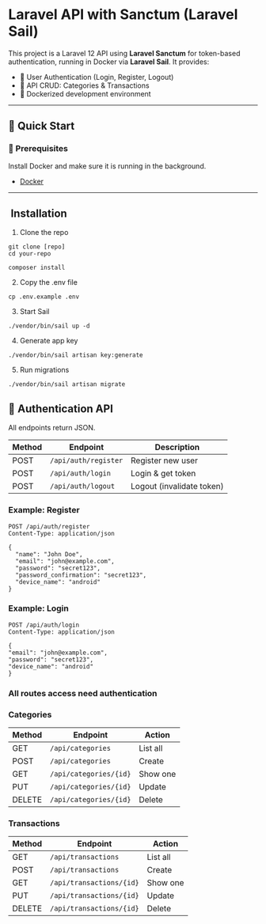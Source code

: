 # Laravel API with Sanctum (Laravel Sail)

This project is a Laravel 12 API using **Laravel Sanctum** for token-based authentication, running in Docker via **Laravel Sail**. It provides:

-   🔐 User Authentication (Login, Register, Logout)
-   🧾 API CRUD: Categories & Transactions
-   🐳 Dockerized development environment

---

## 🚀 Quick Start

### 🧰 Prerequisites

Install Docker and make sure it is running in the background.

-   [Docker](https://www.docker.com/)

---

## ️ Installation

1.  Clone the repo

```
git clone [repo]
cd your-repo

composer install

```

2.  Copy the .env file

```
cp .env.example .env
```

3. Start Sail

```
./vendor/bin/sail up -d

```

4. Generate app key

```
./vendor/bin/sail artisan key:generate
```

5. Run migrations

```
./vendor/bin/sail artisan migrate
```

## 🔐 Authentication API

All endpoints return JSON.

| Method | Endpoint             | Description               |
| ------ | -------------------- | ------------------------- |
| POST   | `/api/auth/register` | Register new user         |
| POST   | `/api/auth/login`    | Login & get token         |
| POST   | `/api/auth/logout`   | Logout (invalidate token) |

### Example: Register

```http
POST /api/auth/register
Content-Type: application/json

{
  "name": "John Doe",
  "email": "john@example.com",
  "password": "secret123",
  "password_confirmation": "secret123",
  "device_name": "android"
}
```

### Example: Login

```
POST /api/auth/login
Content-Type: application/json

{
"email": "john@example.com",
"password": "secret123",
"device_name": "android"
}
```

### All routes access need authentication

### Categories

| Method | Endpoint               | Action   |
| ------ | ---------------------- | -------- |
| GET    | `/api/categories`      | List all |
| POST   | `/api/categories`      | Create   |
| GET    | `/api/categories/{id}` | Show one |
| PUT    | `/api/categories/{id}` | Update   |
| DELETE | `/api/categories/{id}` | Delete   |

### Transactions

| Method | Endpoint                 | Action   |
| ------ | ------------------------ | -------- |
| GET    | `/api/transactions`      | List all |
| POST   | `/api/transactions`      | Create   |
| GET    | `/api/transactions/{id}` | Show one |
| PUT    | `/api/transactions/{id}` | Update   |
| DELETE | `/api/transactions/{id}` | Delete   |
